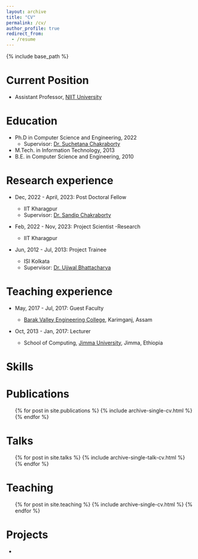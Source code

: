 ```yaml
---
layout: archive
title: "CV"
permalink: /cv/
author_profile: true
redirect_from:
  - /resume
---
```


{% include base_path %}

Current Position
======
* Assistant Professor, [NIIT University](https://niituniversity.in)

Education
======
* Ph.D in Computer Science and Engineering, 2022
  * Supervisor: [Dr. Suchetana Chakraborty](https://sites.google.com/site/suchetana0116)
* M.Tech. in Information Technology, 2013
* B.E. in Computer Science and Engineering, 2010


Research experience
======
* Dec, 2022 - April, 2023: Post Doctoral Fellow
  * IIT Kharagpur
  * Supervisor: [Dr. Sandip Chakraborty](http://cse.iitkgp.ac.in/~sandipc/)

* Feb, 2022 - Nov, 2023: Project Scientist -Research
  * IIT Kharagpur

* Jun, 2012 - Jul, 2013: Project Trainee
  * ISI Kolkata
  * Supervisor: [Dr. Ujjwal Bhattacharya](https://www.isical.ac.in/~ujjwal/)


Teaching experience
======
* May, 2017 - Jul, 2017: Guest Faculty
  * [Barak Valley Engineering College](https://bvec.ac.in), Karimganj, Assam

* Oct, 2013 - Jan, 2017: Lecturer
  * School of Computing, [Jimma University](https://ju.edu.et), Jimma, Ethiopia

  
Skills
======


Publications
======
  <ul>{% for post in site.publications %}
    {% include archive-single-cv.html %}
  {% endfor %}</ul>
  
Talks
======
  <ul>{% for post in site.talks %}
    {% include archive-single-talk-cv.html %}
  {% endfor %}</ul>
  
Teaching
======
  <ul>{% for post in site.teaching %}
    {% include archive-single-cv.html %}
  {% endfor %}</ul>
  
Projects
======
* 
